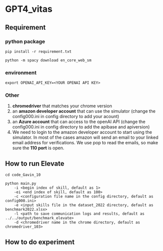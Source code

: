 # GPT4_vitas

## Requirement

### python package
`pip install -r requirement.txt`

`python -m spacy download en_core_web_sm`

### environment

`export OPENAI_API_KEY=<YOUR OPENAI API KEY>`

### Other
1. **chromedriver** that matches your chrome version
2. an **amazon developer account** that can use the simulator (change the config000.ini in config directory to add your acount)
3. an **Azure account** that can access to the openAI API (change the config000.ini in config directory to add the apibase and apiversion)
4. We need to login to the amazon developer account to start using the simulator. In most of the cases amazon will send an email to your linked email address for verifications. We use pop to read the emails, so make sure the **110 port** is open.

## How to run Elevate

```
cd code_Gavin_10

python main.py 
    -i <begin index of skill, default as 1> 
    -ei <end index of skill, default as 100> 
    -c <configuration file name in the config directory, default as config000.ini> 
    -e <input skills file in the dataset_2022 directory, default as benchmark2022.xlsx> 
    -l <path to save communication logs and results, default as ../../output/benchmark_elevate> 
    -d <chromedriver name in the chrome directory, default as chromedriver_103>
```

## How to do experiment
